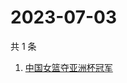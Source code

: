 # 2023-07-03

共 1 条

<!-- BEGIN -->
<!-- 最后更新时间 Mon Jul 03 2023 11:17:36 GMT+0800 (China Standard Time) -->

1. [中国女篮夺亚洲杯冠军](https://www.zhihu.com/search?q=中国女篮夺亚洲杯冠军)

<!-- END -->
